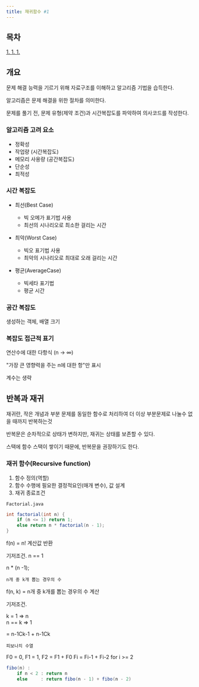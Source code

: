 ```yaml
---
title: 재귀함수 #1
---
```


## 목차

<a href = ""> 1. </a>
<a href = ""> 1. </a>
<a href = ""> 1. </a>

## 개요

문제 해결 능력을 기르기 위해 자료구조를 이해하고 알고리즘 기법을 습득한다.

알고리즘은 문제 해결을 위한 절차를 의미한다.

문제를 풀기 전, 문제 유형(제약 조건)과 시간복잡도를 파악하여 의사코드를 작성한다.

### 알고리즘 고려 요소

- 정확성
- 작업량 (시간복잡도)
- 메모리 사용량 (공간복잡도)
- 단순성
- 최적성

### 시간 복잡도

- 최선(Best Case)

  - 빅 오메가 표기법 사용
  - 최선의 시나리오로 최소한 걸리는 시간

- 최악(Worst Case)

  - 빅오 표기법 사용
  - 최악의 시나리오로 최대로 오래 걸리는 시간

- 평균(AverageCase)

  - 빅세타 표기법
  - 평균 시간

### 공간 복잡도

생성하는 객체, 배열 크기

### 복잡도 접근적 표기

연산수에 대한 다항식 (n -> ∞)

"가장 큰 영향력을 주는 n에 대한 항"만 표시

계수는 생략

## 반복과 재귀

재귀란, 작은 개념과 부분 문제를 동일한 함수로 처리하여 더 이상 부분문제로 나눌수 없을 때까지 반복하는것

반복문은 순차적으로 상태가 변하지만, 재귀는 상태를 보존할 수 있다.

스택에 함수 스택이 쌓이기 때문에, 반복문을 권장하기도 한다.

### 재귀 함수(Recursive function)

1. 함수 정의(역할)
1. 함수 수행에 필요한 결정적요인(매개 변수), 값 설계
1. 재귀 종료조건

`Factorial.java`

```java
int factorial(int n) {
    if (n <= 1) return 1;
    else return n * factorial(n - 1);
}
```

f(n) = n! 계산값 반환

기저조건. n == 1

n \* (n -1);

`n개 중 k개 뽑는 경우의 수`

f(n, k) = n개 중 k개를 뽑는 경우의 수 계산

기저조건.

k = 1 => n<br/>
n == k => 1

= n-1Ck-1 + n-1Ck

`피보나치 수열`

F0 = 0, F1 = 1, F2 = F1 + F0
Fi = Fi-1 + Fi-2 for i >= 2

```java
fibo(n) :
    if n < 2 : return n
    else     : return fibo(n - 1) + fibo(n - 2)
```
